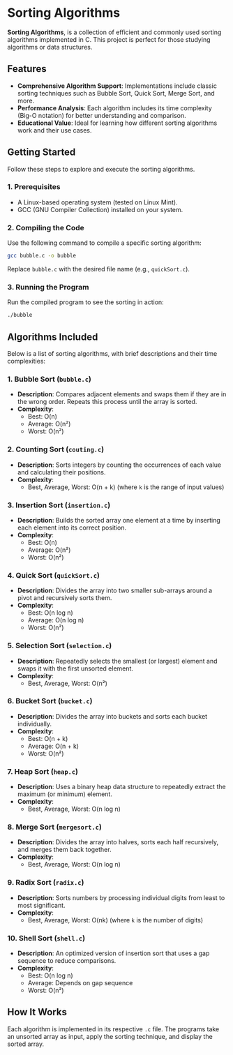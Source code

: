 
# Sorting Algorithms 

**Sorting Algorithms**, is a collection of efficient and commonly used sorting algorithms implemented in C. This project is perfect for those studying algorithms or data structures.

## Features

- **Comprehensive Algorithm Support**: Implementations include classic sorting techniques such as Bubble Sort, Quick Sort, Merge Sort, and more.
- **Performance Analysis**: Each algorithm includes its time complexity (Big-O notation) for better understanding and comparison.
- **Educational Value**: Ideal for learning how different sorting algorithms work and their use cases.

## Getting Started

Follow these steps to explore and execute the sorting algorithms.

### 1. Prerequisites

- A Linux-based operating system (tested on Linux Mint).
- GCC (GNU Compiler Collection) installed on your system.

### 2. Compiling the Code

Use the following command to compile a specific sorting algorithm:

```bash
gcc bubble.c -o bubble
```

Replace `bubble.c` with the desired file name (e.g., `quickSort.c`).

### 3. Running the Program

Run the compiled program to see the sorting in action:

```bash
./bubble
```

## Algorithms Included

Below is a list of sorting algorithms, with brief descriptions and their time complexities:

### 1. Bubble Sort (`bubble.c`)
- **Description**: Compares adjacent elements and swaps them if they are in the wrong order. Repeats this process until the array is sorted.
- **Complexity**: 
  - Best: O(n)
  - Average: O(n²)
  - Worst: O(n²)

### 2. Counting Sort (`couting.c`)
- **Description**: Sorts integers by counting the occurrences of each value and calculating their positions.
- **Complexity**: 
  - Best, Average, Worst: O(n + k) (where `k` is the range of input values)

### 3. Insertion Sort (`insertion.c`)
- **Description**: Builds the sorted array one element at a time by inserting each element into its correct position.
- **Complexity**: 
  - Best: O(n)
  - Average: O(n²)
  - Worst: O(n²)

### 4. Quick Sort (`quickSort.c`)
- **Description**: Divides the array into two smaller sub-arrays around a pivot and recursively sorts them.
- **Complexity**: 
  - Best: O(n log n)
  - Average: O(n log n)
  - Worst: O(n²)

### 5. Selection Sort (`selection.c`)
- **Description**: Repeatedly selects the smallest (or largest) element and swaps it with the first unsorted element.
- **Complexity**: 
  - Best, Average, Worst: O(n²)

### 6. Bucket Sort (`bucket.c`)
- **Description**: Divides the array into buckets and sorts each bucket individually.
- **Complexity**: 
  - Best: O(n + k)
  - Average: O(n + k)
  - Worst: O(n²)

### 7. Heap Sort (`heap.c`)
- **Description**: Uses a binary heap data structure to repeatedly extract the maximum (or minimum) element.
- **Complexity**: 
  - Best, Average, Worst: O(n log n)

### 8. Merge Sort (`mergesort.c`)
- **Description**: Divides the array into halves, sorts each half recursively, and merges them back together.
- **Complexity**: 
  - Best, Average, Worst: O(n log n)

### 9. Radix Sort (`radix.c`)
- **Description**: Sorts numbers by processing individual digits from least to most significant.
- **Complexity**: 
  - Best, Average, Worst: O(nk) (where `k` is the number of digits)

### 10. Shell Sort (`shell.c`)
- **Description**: An optimized version of insertion sort that uses a gap sequence to reduce comparisons.
- **Complexity**: 
  - Best: O(n log n)
  - Average: Depends on gap sequence
  - Worst: O(n²)

## How It Works

Each algorithm is implemented in its respective `.c` file. The programs take an unsorted array as input, apply the sorting technique, and display the sorted array.
